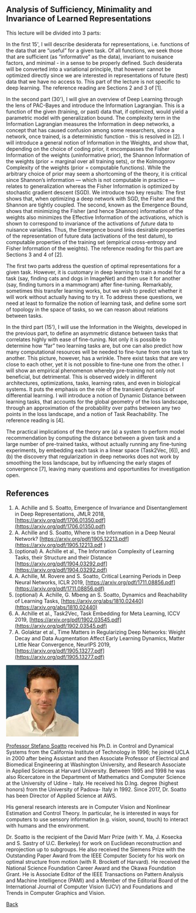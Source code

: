 ## Analysis of Sufficiency, Minimality and Invariance of Learned Representations
This lecture will be divided into 3 parts: 

In the first 15', I will describe desiderata for representations, i.e. functions of the data that are “useful” for a given task. Of all functions, we seek those that are sufficient (as “informative” as the data), invariant to nuisance factors, and minimal - in a sense to be properly defined. Such desiderata will be converted into a variational principle, that however cannot be optimized directly since we are interested in representations of future (test) data that we have no access to. This part of the lecture is not specific to deep learning. The reference reading are Sections 2 and 3 of [1].

In the second part (30'), I will give an overview of Deep Learning through the lens of PAC-Bayes and introduce the Information Lagrangian. This is a function of the given (training, or past) data that, if optimized, would yield a parametric model with generalization bound. The complexity term in the Information Lagrangian measures the Information in deep networks, a concept that has caused confusion among some researchers, since a network, once trained, is a deterministic function - this is resolved in [2]. I will introduce a general notion of Information in the Weights, and show that, depending on the choice of coding prior, it encompasses the Fisher Information of the weights (uninformative prior), the Shannon Information of the weights (prior = marginal over all training sets), or the Kolmogorov Complexity of the weights (prior = computable functions). While the arbitrary choice of prior may seem a shortcoming of the theory, it is critical since Shannon’s information — which is not computable in practice  — relates to generalization whereas the Fisher Information is optimized by stochastic gradient descent (SGD). We introduce two key results: The first shows that, when optimizing a deep network with SGD, the Fisher and the Shannon are tightly coupled. The second, known as the Emergence Bound, shows that minimizing the Fisher (and hence Shannon) information of the weights also  minimizes the Effective Information of the activations, which is shown to correspond to invariance of the activations of *future* data to nuisance variables. Thus, the Emergence bound links desirable properties of the representation of future data (activations of the test datum), to computable properties of the training set (empirical cross-entropy and Fisher Information of the weights). The reference reading for this part are Sections 3 and 4 of [2].

The first two parts address the question of optimal representations for a given task. However, it is customary in deep learning to train a model for a task (say, finding cats and dogs in ImageNet) and then use it for another (say, finding tumors in a mammogram) after fine-tuning. Remarkably, sometimes this transfer learning works, but we wish to predict whether it will work without actually having to try it. To address these questions, we need at least to formalize the notion of learning task, and define some sort of topology in the space of tasks, so we can reason about relations between tasks.

In the third part (15'), I will use the Information in the Weights, developed in the previous part, to define an asymmetric distance between tasks that correlates highly with ease of fine-tuning. Not only it is possible to determine how “far” two learning tasks are, but one can also predict how many computational resources will be needed to fine-tune from one task to another. This picture, however, has a wrinkle. There exist tasks that are very close to each other, yet it is not possible to fine-tune one from the other. I will show an empirical phenomenon whereby pre-training not only not beneficial, but detrimental. This  is observed widely in different architectures, optimizations, tasks, learning rates, and even in biological systems. It puts the emphasis on the role of the transient dynamics of differential learning. I will introduce a notion of Dynamic Distance between learning tasks, that accounts for the global geometry of the loss landscape, through an approximation of the probability over paths between any two points in the loss landscape, and a notion of Task Reachability.  The reference reading is [4].

The practical implications of the theory are (a) a system to perform model recommendation by computing the distance between a given task and a large number of pre-trained tasks, without actually running any fine-tuning experiments, by embedding each task in a linear space (Task2Vec, [6]), and (b) the discovery that regularization in deep networks does not work by smoothing the loss landscape, but by influencing the early stages of convergence [7], leaving many questions and opportunities for investigation open.



## References
1. A. Achille and S. Soatto, Emergence of Invariance and Disentanglement in Deep Representations, JMLR 2018, [https://arxiv.org/pdf/1706.01350.pdf](https://arxiv.org/pdf/1706.01350.pdf)
2. A. Achille and S. Soatto, Where is the Information in a Deep Neural Network? [https://arxiv.org/pdf/1905.12213.pdf](https://arxiv.org/pdf/1905.12213.pdf )
3. (optional) A. Achille et al., The Information Complexity of Learning Tasks, their Structure and their Distance [https://arxiv.org/pdf/1904.03292.pdf](https://arxiv.org/pdf/1904.03292.pdf)
4. A. Achille, M. Rovere and S. Soatto, Critical Learning Periods in Deep Neural Networks, ICLR 2019, [https://arxiv.org/pdf/1711.08856.pdf](https://arxiv.org/pdf/1711.08856.pdf)
5. (optional) A. Achille, G. Mbeng an S. Soatto, Dynamics and Reachability of Learning Tasks, [https://arxiv.org/abs/1810.02440](https://arxiv.org/abs/1810.02440)
6. A. Achille et al., Task2Vec, Task Embedding for Meta Learning, ICCV 2019, [https://arxiv.org/pdf/1902.03545.pdf](https://arxiv.org/pdf/1902.03545.pdf)
7. A. Golaktar et al., Time Matters in Regularizing Deep Networks: Weight Decay and Data Augmentation Affect Early Learning Dynamics, Matter Little Near Convergence, NeurIPS 2019, [https://arxiv.org/pdf/1905.13277.pdf](https://arxiv.org/pdf/1905.13277.pdf)



![Stefano Soatto](/assets/img/StefanoSoatto.jpg)  

[Professor Stefano Soatto](www.cs.ucla.edu/~soatto) received his Ph.D. in Control and Dynamical Systems from the California Institute of Technology in 1996; he joined UCLA in 2000 after being Assistant and then Associate Professor of Electrical and Biomedical Engineering at Washington University, and Research Associate in Applied Sciences at Harvard University. Between 1995 and 1998 he was also Ricercatore in the Department of Mathematics and Computer Science at the University of Udine - Italy. He received his D.Ing. degree (highest honors) from the University of Padova- Italy in 1992. Since 2017, Dr. Soatto has been Director of Applied Science at AWS.

His general research interests are in Computer Vision and Nonlinear Estimation and Control Theory. In particular, he is interested in ways for computers to use sensory information (e.g. vision, sound, touch) to interact with humans and the environment.  

Dr. Soatto is the recipient of the David Marr Prize (with Y. Ma, J. Kosecka and S. Sastry of U.C. Berkeley) for work on Euclidean reconstruction and reprojection up to subgroups. He also received the Siemens Prize with the Outstanding Paper Award from the IEEE Computer Society for his work on optimal structure from motion (with R. Brockett of Harvard). He received the National Science Foundation Career Award and the Okawa Foundation Grant. He is Associate Editor of the IEEE Transactions on Pattern Analysis and Machine Intelligence (PAMI) and a Member of the Editorial Board of the International Journal of Computer Vision (IJCV) and Foundations and Trends in Computer Graphics and Vision.



[Back](./)
